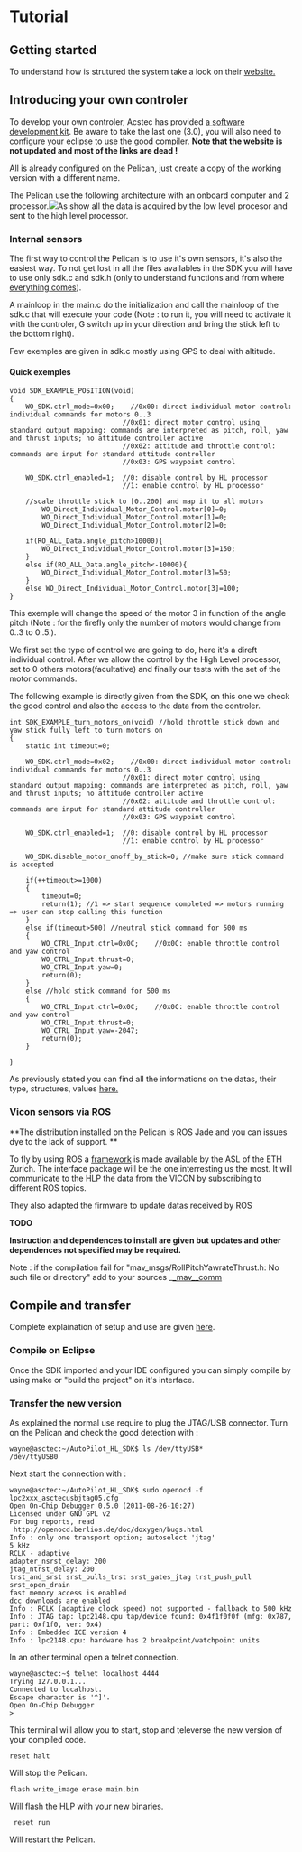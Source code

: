 # Tutorial

## Getting started

To understand how is strutured the system take a look on their [website. ](http://wiki.asctec.de/display/AR/AscTec+Pelican)

## Introducing your own controler

To develop your own controler, Acstec has provided [a software development kit](http://wiki.asctec.de/display/AR/AscTec+SDK). Be aware to take the last one \(3.0\), you will also need to configure your eclipse to use the good compiler. **Note that the website is not updated and most of the links are dead !**

All is already configured on the Pelican, just create a copy of the working version with a different name.

The Pelican use the following architecture with an onboard computer and 2 processor.![](/assets/AutoPilot_overview.png)As show all the data is acquired by the low level procesor and sent to the high level processor.

### Internal sensors

The first way to control the Pelican is to use it's own sensors, it's also the easiest way. To not get lost in all the files availables in the SDK you will have to use only sdk.c and sdk.h \(only to understand functions and from where [everything comes](http://wiki.asctec.de/display/AR/List+of+all+predefined+variables%2C+commands+and+parameters)\).

A mainloop in the main.c do the initialization and call the mainloop of the sdk.c that will execute your code \(Note : to run it, you will need to activate it with the controler, G switch up in your direction and bring the stick left to the bottom right\).

Few exemples are given in sdk.c mostly using GPS to deal with altitude.

#### Quick exemples

```
void SDK_EXAMPLE_POSITION(void)
{
    WO_SDK.ctrl_mode=0x00;    //0x00: direct individual motor control: individual commands for motors 0..3
                            //0x01: direct motor control using standard output mapping: commands are interpreted as pitch, roll, yaw and thrust inputs; no attitude controller active
                            //0x02: attitude and throttle control: commands are input for standard attitude controller
                            //0x03: GPS waypoint control

    WO_SDK.ctrl_enabled=1;  //0: disable control by HL processor
                            //1: enable control by HL processor

    //scale throttle stick to [0..200] and map it to all motors
        WO_Direct_Individual_Motor_Control.motor[0]=0;
        WO_Direct_Individual_Motor_Control.motor[1]=0;
        WO_Direct_Individual_Motor_Control.motor[2]=0;

    if(RO_ALL_Data.angle_pitch>10000){
        WO_Direct_Individual_Motor_Control.motor[3]=150;
    }
    else if(RO_ALL_Data.angle_pitch<-10000){
        WO_Direct_Individual_Motor_Control.motor[3]=50;
    }
    else WO_Direct_Individual_Motor_Control.motor[3]=100;
}
```

This exemple will change the speed of the motor 3 in function of the angle pitch \(Note : for the firefly only the number of motors would change from 0..3 to 0..5.\).

We first set the type of control we are going to do, here it's a direft individual control. After we allow the control by the High Level processor, set to 0 others motors\(facultative\) and finally our tests with the set of the motor commands.

The following example is directly given from the SDK, on this one we check the good control and also the access to the data from the controler.

```
int SDK_EXAMPLE_turn_motors_on(void) //hold throttle stick down and yaw stick fully left to turn motors on
{
    static int timeout=0;

    WO_SDK.ctrl_mode=0x02;    //0x00: direct individual motor control: individual commands for motors 0..3
                            //0x01: direct motor control using standard output mapping: commands are interpreted as pitch, roll, yaw and thrust inputs; no attitude controller active
                            //0x02: attitude and throttle control: commands are input for standard attitude controller
                            //0x03: GPS waypoint control

    WO_SDK.ctrl_enabled=1;  //0: disable control by HL processor
                            //1: enable control by HL processor

    WO_SDK.disable_motor_onoff_by_stick=0; //make sure stick command is accepted

    if(++timeout>=1000)
    {
        timeout=0;
        return(1); //1 => start sequence completed => motors running => user can stop calling this function
    }
    else if(timeout>500) //neutral stick command for 500 ms
    {
        WO_CTRL_Input.ctrl=0x0C;    //0x0C: enable throttle control and yaw control
        WO_CTRL_Input.thrust=0;
        WO_CTRL_Input.yaw=0;
        return(0);
    }
    else //hold stick command for 500 ms
    {
        WO_CTRL_Input.ctrl=0x0C;    //0x0C: enable throttle control and yaw control
        WO_CTRL_Input.thrust=0;
        WO_CTRL_Input.yaw=-2047;
        return(0);
    }

}
```

As previously stated you can find all the informations on the datas, their type, structures, values [here.](http://wiki.asctec.de/display/AR/List+of+all+predefined+variables%2C+commands+and+parameters)

### Vicon sensors via ROS

**The distribution installed on the Pelican is ROS Jade and you can issues dye to the lack of support. **

To fly by using ROS a [framework](https://github.com/ethz-asl/asctec_mav_framework) is made available by the ASL of the ETH Zurich. The interface package will be the one interresting us the most. It will communicate to the HLP the data from the VICON by subscribing to different ROS topics.

They also adapted the firmware to update datas received by ROS

**TODO**

**Instruction and dependences to install are given but updates and other dependences not specified may be required.**

Note : if the compilation fail for "mav_msgs/RollPitchYawrateThrust.h: No such file or directory" add to your sources _[\_mav\_\_comm](https://github.com/ethz-asl/mav_comm)

## Compile and transfer

Complete explaination of setup and use are given [here](http://wiki.asctec.de/display/AR/SDK+Setup+for+Linux).

### Compile on Eclipse

Once the SDK imported and your IDE configured you can simply compile by using make or "build the project" on it's interface.

### Transfer the new version

As explained the normal use require to plug the JTAG/USB connector. Turn on the Pelican and check the good detection with :

```
wayne@asctec:~/AutoPilot_HL_SDK$ ls /dev/ttyUSB*
/dev/ttyUSB0
```

Next start the connection with :

```
wayne@asctec:~/AutoPilot_HL_SDK$ sudo openocd -f lpc2xxx_asctecusbjtag05.cfg
Open On-Chip Debugger 0.5.0 (2011-08-26-10:27)
Licensed under GNU GPL v2
For bug reports, read
 http://openocd.berlios.de/doc/doxygen/bugs.html
Info : only one transport option; autoselect 'jtag'
5 kHz
RCLK - adaptive
adapter_nsrst_delay: 200
jtag_ntrst_delay: 200
trst_and_srst srst_pulls_trst srst_gates_jtag trst_push_pull srst_open_drain
fast memory access is enabled
dcc downloads are enabled
Info : RCLK (adaptive clock speed) not supported - fallback to 500 kHz
Info : JTAG tap: lpc2148.cpu tap/device found: 0x4f1f0f0f (mfg: 0x787, part: 0xf1f0, ver: 0x4)
Info : Embedded ICE version 4
Info : lpc2148.cpu: hardware has 2 breakpoint/watchpoint units
```

In an other terminal open a telnet connection.

```
wayne@asctec:~$ telnet localhost 4444
Trying 127.0.0.1...
Connected to localhost.
Escape character is '^]'.
Open On-Chip Debugger
>
```

This terminal will allow you to start, stop and televerse the new version of your compiled code.

```
reset halt
```

Will stop the Pelican.

```
flash write_image erase main.bin
```

Will flash the HLP with your new binaries.

```
 reset run
```

Will restart the Pelican.

